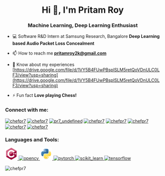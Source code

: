 <h1 align="center">Hi 👋, I'm Pritam Roy</h1>
<h3 align="center">Machine Learning, Deep Learning Enthusiast</h3>

- 💻 Software R&D Intern at Samsung Research, Bangalore **Deep Learning based Audio Packet Loss Concealment**

- 📫 How to reach me **pritamroy2k@gmail.com**

- 📄 Know about my experiences [https://drive.google.com/file/d/1VY5B4FUwPBsplSLM5retQoVDnULC0LF3/view?usp=sharing](https://drive.google.com/file/d/1VY5B4FUwPBsplSLM5retQoVDnULC0LF3/view?usp=sharing)

- ⚡ Fun fact **Love playing Chess!**

<h3 align="left">Connect with me:</h3>
<p align="left">
<a href="https://linkedin.com/in/chefpr7" target="blank"><img align="center" src="https://raw.githubusercontent.com/rahuldkjain/github-profile-readme-generator/master/src/images/icons/Social/linked-in-alt.svg" alt="chefpr7" height="30" width="40" /></a>
<a href="https://kaggle.com/chefpr7" target="blank"><img align="center" src="https://raw.githubusercontent.com/rahuldkjain/github-profile-readme-generator/master/src/images/icons/Social/kaggle.svg" alt="chefpr7" height="30" width="40" /></a>
<a href="https://instagram.com/pr7_undefined" target="blank"><img align="center" src="https://raw.githubusercontent.com/rahuldkjain/github-profile-readme-generator/master/src/images/icons/Social/instagram.svg" alt="pr7_undefined" height="30" width="40" /></a>
<a href="https://www.codechef.com/users/chefpr7" target="blank"><img align="center" src="https://cdn.jsdelivr.net/npm/simple-icons@3.1.0/icons/codechef.svg" alt="chefpr7" height="30" width="40" /></a>
<a href="https://www.hackerrank.com/chefpr7" target="blank"><img align="center" src="https://raw.githubusercontent.com/rahuldkjain/github-profile-readme-generator/master/src/images/icons/Social/hackerrank.svg" alt="chefpr7" height="30" width="40" /></a>
<a href="https://codeforces.com/profile/chefpr7" target="blank"><img align="center" src="https://cdn.jsdelivr.net/npm/simple-icons@3.0.1/icons/codeforces.svg" alt="chefpr7" height="30" width="40" /></a>
<a href="https://www.leetcode.com/chefpr7" target="blank"><img align="center" src="https://raw.githubusercontent.com/rahuldkjain/github-profile-readme-generator/master/src/images/icons/Social/leet-code.svg" alt="chefpr7" height="30" width="40" /></a>
<a href="https://auth.geeksforgeeks.org/user/chefpr7" target="blank"><img align="center" src="https://raw.githubusercontent.com/rahuldkjain/github-profile-readme-generator/master/src/images/icons/Social/geeks-for-geeks.svg" alt="chefpr7" height="30" width="40" /></a>
</p>

<h3 align="left">Languages and Tools:</h3>
<p align="left"> <a href="https://www.w3schools.com/cpp/" target="_blank"> <img src="https://raw.githubusercontent.com/devicons/devicon/master/icons/cplusplus/cplusplus-original.svg" alt="cplusplus" width="40" height="40"/> </a> <a href="https://opencv.org/" target="_blank"> <img src="https://www.vectorlogo.zone/logos/opencv/opencv-icon.svg" alt="opencv" width="40" height="40"/> </a> <a href="https://www.python.org" target="_blank"> <img src="https://raw.githubusercontent.com/devicons/devicon/master/icons/python/python-original.svg" alt="python" width="40" height="40"/> </a> <a href="https://pytorch.org/" target="_blank"> <img src="https://www.vectorlogo.zone/logos/pytorch/pytorch-icon.svg" alt="pytorch" width="40" height="40"/> </a> <a href="https://scikit-learn.org/" target="_blank"> <img src="https://upload.wikimedia.org/wikipedia/commons/0/05/Scikit_learn_logo_small.svg" alt="scikit_learn" width="40" height="40"/> </a> <a href="https://www.tensorflow.org" target="_blank"> <img src="https://www.vectorlogo.zone/logos/tensorflow/tensorflow-icon.svg" alt="tensorflow" width="40" height="40"/> </a> </p>

<p><img align="center" src="https://github-readme-stats.vercel.app/api/top-langs?username=chefpr7&show_icons=true&locale=en&layout=compact" alt="chefpr7" /></p>


